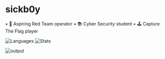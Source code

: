 # sickb0y

• 🥷 Aspiring Red Team operator • 📚 Cyber Security student • 🕹️ Capture The Flag player

![Languages](https://github-readme-stats.vercel.app/api/top-langs/?username=0xSickb0y&theme=vision-friendly-dark&langs_count=3) ![Stats](https://github-readme-stats.vercel.app/api?username=0xSickb0y&theme=vision-friendly-dark&show_icons=true&hide_border=false&count_private=true) 

![output](https://github.com/user-attachments/assets/db2f59ef-07fe-44ad-9ce1-6eb3ce1d06ea)
